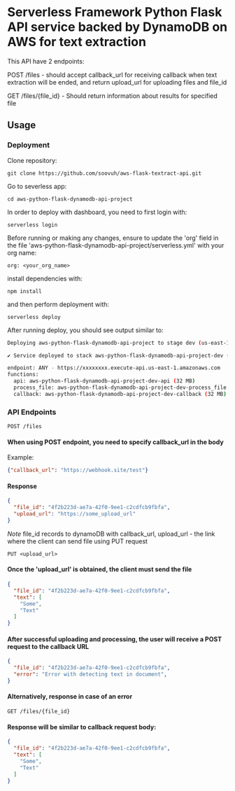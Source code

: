 # Serverless Framework Python Flask API service backed by DynamoDB on AWS for text extraction

This API have 2 endpoints: 

POST /files - should accept callback_url for receiving callback when text extraction will be ended, and return upload_url for uploading files and file_id

GET /files/{file_id} - Should return information about results for specified file

## Usage
### Deployment

Clone repository:

```
git clone https://github.com/soovuh/aws-flask-textract-api.git
```

Go to severless app:

```
cd aws-python-flask-dynamodb-api-project
```

In order to deploy with dashboard, you need to first login with:

```
serverless login
```

Before running or making any changes, ensure to update the 'org' field in the file 'aws-python-flask-dynamodb-api-project/serverless.yml' with your org name:

```
org: <your_org_name>
```

install dependencies with:

```
npm install
```

and then perform deployment with:

```
serverless deploy
```

After running deploy, you should see output similar to:

```bash
Deploying aws-python-flask-dynamodb-api-project to stage dev (us-east-1)

✔ Service deployed to stack aws-python-flask-dynamodb-api-project-dev (182s)

endpoint: ANY - https://xxxxxxxx.execute-api.us-east-1.amazonaws.com
functions:
  api: aws-python-flask-dynamodb-api-project-dev-api (32 MB)
  process_file: aws-python-flask-dynamodb-api-project-dev-process_file (32 MB)
  callback: aws-python-flask-dynamodb-api-project-dev-callback (32 MB)
```

### API Endpoints

```
POST /files
```

#### When using POST endpoint, you need to specify callback_url in the body
Example:

```json
{"callback_url": "https://webhook.site/test"}
```

#### Response

```json
{
  "file_id": "4f2b223d-ae7a-42f0-9ee1-c2cdfcb9fbfa",
  "upload_url": "https://some_upload_url"
}
```

_Note_ file_id records to dynamoDB with callback_url, upload_url - the link where the client can send file using PUT request

```
PUT <upload_url>
```

#### Once the 'upload_url' is obtained, the client must send the file
```json
{
  "file_id": "4f2b223d-ae7a-42f0-9ee1-c2cdfcb9fbfa",
  "text": [
    "Some",
    "Text"
  ]
}
```
#### After successful uploading and processing, the user will receive a POST request to the callback URL

```json
{
  "file_id": "4f2b223d-ae7a-42f0-9ee1-c2cdfcb9fbfa",
  "error": "Error with detecting text in document",
}
```
#### Alternatively, response in case of an error

```
GET /files/{file_id}
```
#### Response will be similar to callback request body:

```json
{
  "file_id": "4f2b223d-ae7a-42f0-9ee1-c2cdfcb9fbfa",
  "text": [
    "Some",
    "Text"
  ]
}
```